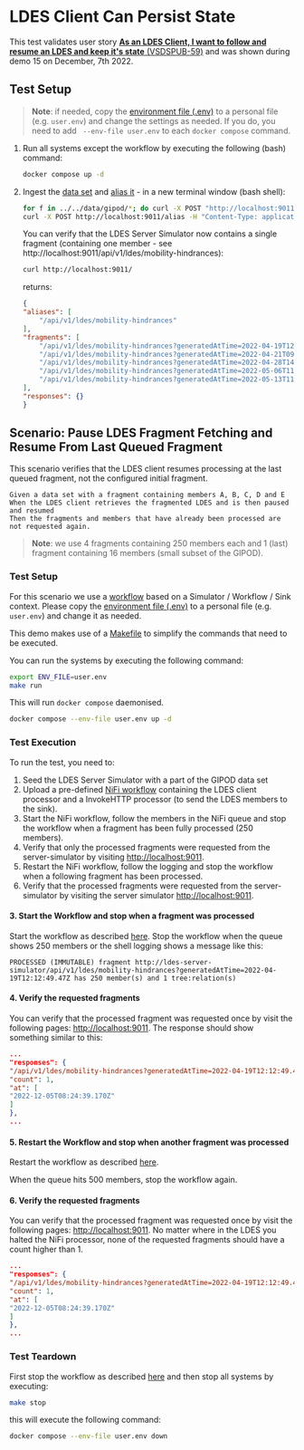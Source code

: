 # LDES Client Can Persist State
This test validates user story [**As an LDES Client, I want to follow and resume an LDES and keep it's state** (VSDSPUB-59)](https://vlaamseoverheid.atlassian.net/browse/VSDSPUB-198) and was shown during demo 15 on December, 7th 2022.


## Test Setup
> **Note**: if needed, copy the [environment file (.env)](./.env) to a personal file (e.g. `user.env`) and change the settings as needed. If you do, you need to add ` --env-file user.env` to each `docker compose` command.

1.  Run all systems except the workflow by executing the following (bash) command:
    ```bash
    docker compose up -d
    ```

2. Ingest the [data set](./data/gamma.jsonld) and [alias it](./data/create-alias.json) - in a new terminal window (bash shell):
    ```bash
    for f in ../../data/gipod/*; do curl -X POST "http://localhost:9011/ldes" -H "Content-Type: application/ld+json" -d "@$f"; done
    curl -X POST http://localhost:9011/alias -H "Content-Type: application/json" -d '@data/create-alias.json'
    ```
    You can verify that the LDES Server Simulator now contains a single fragment (containing one member - see http://localhost:9011/api/v1/ldes/mobility-hindrances):
    ```bash
    curl http://localhost:9011/
    ```
    returns:
    ```json
    {
    "aliases": [
        "/api/v1/ldes/mobility-hindrances"
    ],
    "fragments": [
        "/api/v1/ldes/mobility-hindrances?generatedAtTime=2022-04-19T12:12:49.47Z",
        "/api/v1/ldes/mobility-hindrances?generatedAtTime=2022-04-21T09:38:34.617Z",
        "/api/v1/ldes/mobility-hindrances?generatedAtTime=2022-04-28T14:50:23.317Z",
        "/api/v1/ldes/mobility-hindrances?generatedAtTime=2022-05-06T11:55:00.313Z",
        "/api/v1/ldes/mobility-hindrances?generatedAtTime=2022-05-13T11:36:49.04Z"
    ],
    "responses": {}
    }
    ```






## Scenario: Pause LDES Fragment Fetching and Resume From Last Queued Fragment
This scenario verifies that the LDES client resumes processing at the last queued fragment, not the configured initial fragment.
```gherkin
Given a data set with a fragment containing members A, B, C, D and E
When the LDES client retrieves the fragmented LDES and is then paused and resumed
Then the fragments and members that have already been processed are not requested again.
```
> **Note**: we use 4 fragments containing 250 members each and 1 (last) fragment containing 16 members (small subset of the GIPOD).

### Test Setup
For this scenario we use a [workflow](docker-compose.yml) based on a Simulator / Workflow / Sink context. Please copy the [environment file (.env)](./.env) to a personal file (e.g. `user.env`) and change it as needed.

This demo makes use of a [Makefile](./Makefile) to simplify the commands that need to be executed.

You can run the systems by executing the following command:

```bash
export ENV_FILE=user.env
make run
```

This will run `docker compose` daemonised.

```bash
docker compose --env-file user.env up -d
```

### Test Execution
To run the test, you need to:
1. Seed the LDES Server Simulator with a part of the GIPOD data set
2. Upload a pre-defined [NiFi workflow](nifi-workflow.json) containing the LDES client processor and a InvokeHTTP processor (to send the LDES members to the sink).
3. Start the NiFi workflow, follow the members in the NiFi queue and stop the workflow when a fragment has been fully processed (250 members).
4. Verify that only the processed fragments were requested from the server-simulator by visiting [http://localhost:9011](http://localhost:9011).
5. Restart the NiFi workflow, follow the logging and stop the workflow when a following fragment has been processed.
6. Verify that the processed fragments were requested from the server-simulator by visiting the server simulator [http://localhost:9011](http://localhost:9011).

#### 3. Start the Workflow and stop when a fragment was processed
Start the workflow as described [here](../../tests/_nifi-workbench/README.md#start-a-workflow).
Stop the workflow when the queue shows 250 members or the shell logging shows a message like this:

```shell
PROCESSED (IMMUTABLE) fragment http://ldes-server-simulator/api/v1/ldes/mobility-hindrances?generatedAtTime=2022-04-19T12:12:49.47Z has 250 member(s) and 1 tree:relation(s)
```

#### 4. Verify the requested fragments

You can verify that the processed fragment was requested once by visit the following pages: [http://localhost:9011](http://localhost:9011).
The response should show something similar to this:

```json
...
"responses": {
"/api/v1/ldes/mobility-hindrances?generatedAtTime=2022-04-19T12:12:49.47Z": {
"count": 1,
"at": [
"2022-12-05T08:24:39.170Z"
]
},
...
```

#### 5. Restart the Workflow and stop when another fragment was processed
Restart the workflow as described [here](../../tests/_nifi-workbench/README.md#start-a-workflow).

When the queue hits 500 members, stop the workflow again.

#### 6. Verify the requested fragments

You can verify that the processed fragment was requested once by visit the following pages: [http://localhost:9011](http://localhost:9011).
No matter where in the LDES you halted the NiFi processor, none of the requested fragments should have a count higher than 1.

```json
...
"responses": {
"/api/v1/ldes/mobility-hindrances?generatedAtTime=2022-04-19T12:12:49.47Z": {
"count": 1,
"at": [
"2022-12-05T08:24:39.170Z"
]
},
...
```


### Test Teardown
First stop the workflow as described [here](../../tests/_nifi-workbench/README.md#stop-a-workflow) and then stop all systems by executing:
```bash
make stop
```
this will execute the following command:
```bash
docker compose --env-file user.env down
```
